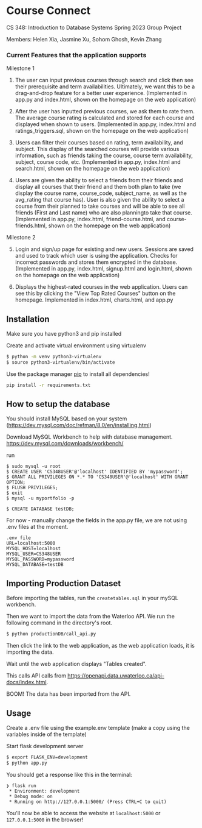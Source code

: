 # Course Connect
CS 348: Introduction to Database Systems Spring 2023 Group Project

Members: Helen Xia, Jasmine Xu, Sohom Ghosh, Kevin Zhang

### Current Features that the application supports
Milestone 1
1. The user can input previous courses through search and click then see their prerequisite
and term availabilities. Ultimately, we want this to be a drag-and-drop feature for a better
user experience. (Implemented in app.py and index.html, shown on the homepage on the web application)

2. After the user has inputted previous courses, we ask them to rate them. The average
course rating is calculated and stored for each course and displayed when shown to
users. (Implemented in app.py, index.html and ratings_triggers.sql, shown on the homepage on the web application)


3. Users can filter their courses based on rating, term availability, and subject. This display
of the searched courses will provide various information, such as friends taking the
course, course term availability, subject, course code, etc.
(Implemented in app.py, index.html and search.html, shown on the homepage on the web application)

4. Users are given the ability to select a friends from their friends and display all courses that
their friend and them both plan to take (we display the course name, course_code, subject_name, as
well as the avg_rating that course has). User is also given the ability to select a course from their
planned to take courses and will be able to see all friends (First and Last name) who are also planningto take that course. (Implemented in app.py, index.html, friend-course.html, and course-friends.html, shown on the homepage on the web application)

Milestone 2

5. Login and sign/up page for existing and new users. Sessions are saved and used to track
which user is using the application. Checks for incorrect passwords and stores them encrypted
in the database. (Implemented in app.py, index.html, signup.html and login.html, shown on the homepage on the web application)

6. Displays the highest-rated courses in the web application. Users can see this by clicking the "View Top Rated Courses"
button on the homepage. Implemented in index.html, charts.html, and app.py

## Installation

Make sure you have python3 and pip installed

Create and activate virtual environment using virtualenv
```bash
$ python -m venv python3-virtualenv
$ source python3-virtualenv/bin/activate
```

Use the package manager [pip](https://pip.pypa.io/en/stable/) to install all dependencies!

```bash
pip install -r requirements.txt
```

## How to setup the database
You should install MySQL based on your system (https://dev.mysql.com/doc/refman/8.0/en/installing.html)

Download MySQL Workbench to help with database management. https://dev.mysql.com/downloads/workbench/

run
```
$ sudo mysql -u root
$ CREATE USER 'CS348USER'@'localhost' IDENTIFIED BY 'mypassword';
$ GRANT ALL PRIVILEGES ON *.* TO 'CS348USER'@'localhost' WITH GRANT OPTION;
$ FLUSH PRIVILEGES;
$ exit
$ mysql -u myportfolio -p
```
```
$ CREATE DATABASE testDB;
```
For now - manually change the fields in the app.py file, we are not using .env files at the moment.
```
.env file
URL=localhost:5000
MYSQL_HOST=localhost
MYSQL_USER=CS348USER
MYSQL_PASSWORD=mypassword
MYSQL_DATABASE=testDB
```

## Importing Production Dataset
Before importing the tables, run the ```createtables.sql``` in your mySQL workbench.

Then we want to import the data from the Waterloo API. We run the following command in the directory's root.

```bash
$ python productionDB/call_api.py
```

Then click the link to the web application, as the web application loads, it is importing the data.

Wait until the web application displays "Tables created".

This calls API calls from https://openapi.data.uwaterloo.ca/api-docs/index.html.

BOOM! The data has been imported from the API.

## Usage

Create a .env file using the example.env template (make a copy using the variables inside of the template)

Start flask development server
```bash
$ export FLASK_ENV=development
$ python app.py
```

You should get a response like this in the terminal:
```
❯ flask run
 * Environment: development
 * Debug mode: on
 * Running on http://127.0.0.1:5000/ (Press CTRL+C to quit)
```

You'll now be able to access the website at `localhost:5000` or `127.0.0.1:5000` in the browser! 


